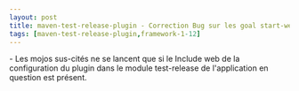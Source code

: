 ```yaml
---
layout: post
title: maven-test-release-plugin - Correction Bug sur les goal start-web et stop-web
tags: [maven-test-release-plugin,framework-1-12]
---
```

\- Les mojos sus-cités ne se lancent que si le Include web de la configuration du plugin dans le module test-release de l'application en question est présent.